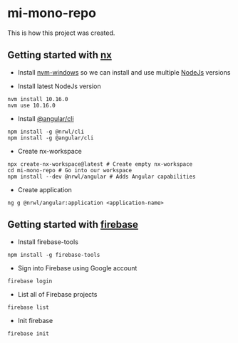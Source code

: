 # mi-mono-repo

This is how this project was created.

## Getting started with [nx](https://nx.dev/angular/getting-started/getting-started)

- Install [nvm-windows](https://github.com/coreybutler/nvm-windows) so we can install and use multiple [NodeJs](https://nodejs.org/en/) versions

- Install latest NodeJs version

```npm
nvm install 10.16.0
nvm use 10.16.0
```

- Install [@angular/cli](https://cli.angular.io/)

```npm
npm install -g @nrwl/cli
npm install -g @angular/cli
```

- Create nx-workspace

```npm
npx create-nx-workspace@latest # Create empty nx-workspace
cd mi-mono-repo # Go into our workspace
npm install --dev @nrwl/angular # Adds Angular capabilities
```

- Create application

```ng
ng g @nrwl/angular:application <application-name>
```

## Getting started with [firebase](https://firebase.google.com/)

- Install firebase-tools

```npm
npm install -g firebase-tools
```

- Sign into Firebase using Google account

```firebase
firebase login
```

- List all of Firebase projects

```firebase
firebase list
```

- Init firebase

```firebase
firebase init
```

